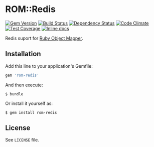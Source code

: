[gem]: https://rubygems.org/gems/rom-redis
[travis]: https://travis-ci.org/rom-rb/rom-redis
[gemnasium]: https://gemnasium.com/rom-rb/rom-redis
[codeclimate]: https://codeclimate.com/github/rom-rb/rom-redis
[inchpages]: http://inch-ci.org/github/rom-rb/rom-redis

# ROM::Redis

[![Gem Version](https://badge.fury.io/rb/rom-redis.svg)][gem]
[![Build Status](https://travis-ci.org/rom-rb/rom-redis.svg?branch=master)][travis]
[![Dependency Status](https://gemnasium.com/rom-rb/rom-redis.png)][gemnasium]
[![Code Climate](https://codeclimate.com/github/rom-rb/rom-redis/badges/gpa.svg)][codeclimate]
[![Test Coverage](https://codeclimate.com/github/rom-rb/rom-redis/badges/coverage.svg)][codeclimate]
[![Inline docs](http://inch-ci.org/github/rom-rb/rom-redis.svg?branch=master)][inchpages]


Redis suport for [Ruby Object Mapper](https://github.com/rom-rb/rom).

## Installation

Add this line to your application's Gemfile:

```ruby
gem 'rom-redis'
```

And then execute:

    $ bundle

Or install it yourself as:

    $ gem install rom-redis

## License

See `LICENSE` file.
